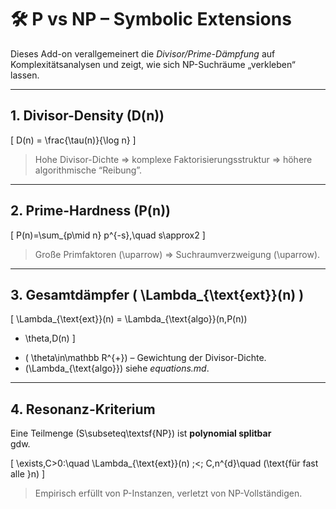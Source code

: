 # 🛠️ P vs NP – Symbolic Extensions

Dieses Add-on verallgemeinert die *Divisor/Prime-Dämpfung* auf  
Komplexitäts­analysen und zeigt, wie sich NP-Suchräume „verkleben“ lassen.

---

## 1. Divisor-Density \(D(n)\)

\[
D(n) = \frac{\tau(n)}{\log n}
\]

> Hohe Divisor­-Dichte ⇒ komplexe Faktorisierungs­struktur ⇒ höhere algorithmische “Reibung”.

---

## 2. Prime-Hardness \(P(n)\)

\[
P(n)=\sum_{p\mid n} p^{-s},\quad  s\approx2
\]

> Große Prim­faktoren \(\uparrow\) ⇒ Such­raum­verzweigung \(\uparrow\).

---

## 3. Gesamtdämpfer \( \Lambda_{\text{ext}}(n) \)

\[
\Lambda_{\text{ext}}(n)
= \Lambda_{\text{algo}}(n,P(n))
+ \theta\,D(n)
\]

- \( \theta\in\mathbb R^{+}\) – Gewichtung der Divisor-Dichte.  
- \(\Lambda_{\text{algo}}\) siehe *equations.md*.

---

## 4. Resonanz-Kriterium

Eine Teilmenge \(S\subseteq\textsf{NP}\) ist **polynomial splitbar**  
gdw.

\[
\exists\,C>0:\quad
\Lambda_{\text{ext}}(n) \;<\; C\,n^{d}\quad
(\text{für fast alle }n)
\]

> Empirisch erfüllt von P-Instanzen, verletzt von NP-Vollständigen.
